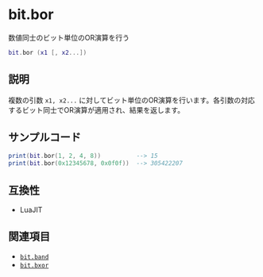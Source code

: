 # bit.bor

数値同士のビット単位のOR演算を行う

```lua
bit.bor (x1 [, x2...])
```

## 説明

複数の引数 `x1, x2...` に対してビット単位のOR演算を行います。各引数の対応するビット同士でOR演算が適用され、結果を返します。

## サンプルコード

```lua
print(bit.bor(1, 2, 4, 8))          --> 15
print(bit.bor(0x12345678, 0x0f0f))  --> 305422207
```

## 互換性

- LuaJIT

## 関連項目

- [`bit.band`](band.md)
- [`bit.bxor`](bxor.md)